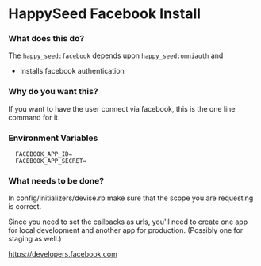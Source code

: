 HappySeed Facebook Install
====================

### What does this do?

The `happy_seed:facebook` depends upon `happy_seed:omniauth` and

* Installs facebook authentication

### Why do you want this?

If you want to have the user connect via facebook, this is the one line command for it.

### Environment Variables

```
  FACEBOOK_APP_ID=
  FACEBOOK_APP_SECRET=
```

### What needs to be done?

In config/initializers/devise.rb make sure that the scope you are requesting is correct.

Since you need to set the callbacks as urls, you'll need to create one app for local development and another app for production.  (Possibly one for staging as well.)

https://developers.facebook.com